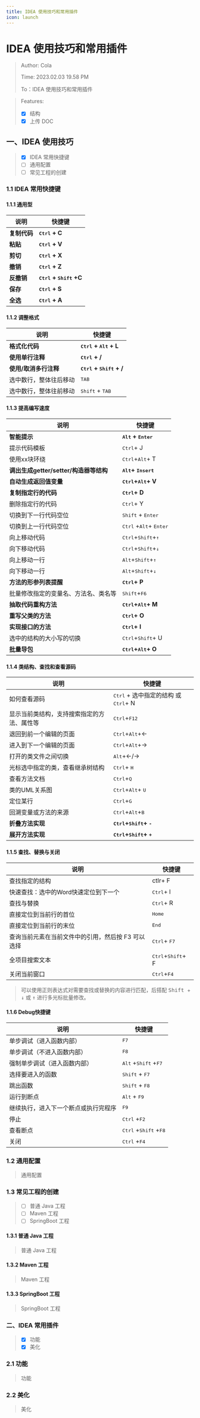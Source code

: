 ```yaml
---
title: IDEA 使用技巧和常用插件
icon: launch
---
```


# IDEA 使用技巧和常用插件

> Author: Cola
>
> Time: 2023.02.03 19.58 PM
>
> To：IDEA 使用技巧和常用插件

> Features:
>
> - [X] 结构
> - [x] 上传 DOC


## 一、IDEA 使用技巧

> * [x] IDEA 常用快捷键
> * [ ] 通用配置
> * [ ] 常见工程的创建

### 1.1 IDEA 常用快捷键

#### 1.1.1 通用型

| 说明         | 快捷键                                    |
| ------------ | ----------------------------------------- |
| **复制代码** | **<kbd>Ctrl</kbd> + C**                   |
| **粘贴**     | **<kbd>Ctrl</kbd> + V**                   |
| **剪切**     | **<kbd>Ctrl</kbd> + X**                   |
| **撤销**     | **<kbd>Ctrl</kbd> + Z**                   |
| **反撤销**   | **<kbd>Ctrl</kbd> + <kbd>Shift</kbd> +C** |
| **保存**     | **<kbd>Ctrl</kbd> + S**                   |
| **全选**     | **<kbd>Ctrl</kbd> + A**                   |

#### 1.1.2 调整格式

| 说明                   | 快捷键                                     |
| ---------------------- | ------------------------------------------ |
| **格式化代码**         | **<kbd>Ctrl</kbd> + <kbd>Alt</kbd> + L**   |
| **使用单行注释**       | **<kbd>Ctrl</kbd> + /**                    |
| **使用/取消多行注释**  | **<kbd>Ctrl</kbd> + <kbd>Shift</kbd> + /** |
| 选中数行，整体往后移动 | <kbd>TAB</kbd>                             |
| 选中数行，整体往前移动 | <kbd>Shift</kbd> + <kbd>TAB</kbd>          |

#### 1.1.3 提高编写速度

| 说明                                   | 快捷键                                            |
| -------------------------------------- | ------------------------------------------------- |
| **智能提示**                           | **<kbd>Alt</kbd> + <kbd>Enter</kbd>**             |
| 提示代码模板                           | <kbd>Ctrl</kbd>+ J                                |
| 使用xx块环绕                           | <kbd>Ctrl</kbd>+<kbd>Alt</kbd>+ T                 |
| **调出生成getter/setter/构造器等结构** | **<kbd>Alt</kbd>+ <kbd>Insert</kbd>**             |
| **自动生成返回值变量**                 | **<kbd>Ctrl</kbd>+<kbd>Alt</kbd>+ V**             |
| **复制指定行的代码**                   | **<kbd>Ctrl</kbd>+ D**                            |
| 删除指定行的代码                       | <kbd>Ctrl</kbd>+ Y                                |
| 切换到下一行代码空位                   | <kbd>Shift</kbd> + <kbd>Enter</kbd>               |
| 切换到上一行代码空位                   | <kbd>Ctrl</kbd> +<kbd>Alt</kbd>+ <kbd>Enter</kbd> |
| 向上移动代码                           | <kbd>Ctrl</kbd>+<kbd>Shift</kbd>+<kbd>↑</kbd>     |
| 向下移动代码                           | <kbd>Ctrl</kbd>+<kbd>Shift</kbd>+<kbd>↓</kbd>     |
| 向上移动一行                           | <kbd>Alt</kbd>+<kbd>Shift</kbd>+<kbd>↑</kbd>      |
| 向下移动一行                           | <kbd>Alt</kbd>+<kbd>Shift</kbd>+<kbd>↓</kbd>      |
| **方法的形参列表提醒**                 | **<kbd>Ctrl</kbd>+ P**                            |
| 批量修改指定的变量名、方法名、类名等   | <kbd>Shift</kbd>+<kbd>F6</kbd>                    |
| **抽取代码重构方法**                   | **<kbd>Ctrl</kbd>+<kbd>Alt</kbd>+ M**             |
| **重写父类的方法**                     | **<kbd>Ctrl</kbd>+ O**                            |
| **实现接口的方法**                     | **<kbd>Ctrl</kbd>+ I**                            |
| 选中的结构的大小写的切换               | <kbd>Ctrl</kbd>+<kbd>Shift</kbd>+ U               |
| **批量导包**                           | **<kbd>Ctrl</kbd>+<kbd>Alt</kbd>+ O**             |



#### 1.1.4 类结构、查找和查看源码

| 说明                                       | 快捷键                                                 |
| ------------------------------------------ | ------------------------------------------------------ |
| 如何查看源码                               | <kbd>Ctrl</kbd> + 选中指定的结构 或 <kbd>Ctrl</kbd>+ N |
| 显示当前类结构，支持搜索指定的方法、属性等 | <kbd>Ctrl</kbd>+<kbd>F12</kbd>                         |
| 退回到前一个编辑的页面                     | <kbd>Ctrl</kbd>+<kbd>Alt</kbd>+←                       |
| 进入到下一个编辑的页面                     | <kbd>Ctrl</kbd>+<kbd>Alt</kbd>+→                       |
| 打开的类文件之间切换                       | <kbd>Alt</kbd>+←/→                                     |
| 光标选中指定的类，查看继承树结构           | <kbd>Ctrl</kbd>+ <kbd>H</kbd>                          |
| 查看方法文档                               | <kbd>Ctrl</kbd>+<kbd>Q</kbd>                           |
| 类的UML关系图                              | <kbd>Ctrl</kbd>+<kbd>Alt</kbd>+ <kbd>U</kbd>           |
| 定位某行                                   | <kbd>Ctrl</kbd>+<kbd>G</kbd>                           |
| 回溯变量或方法的来源                       | <kbd>Ctrl</kbd>+<kbd>Alt</kbd>+<kbd>B</kbd>            |
| **折叠方法实现**                           | **<kbd>Ctrl</kbd>+<kbd>Shift</kbd>+ <kbd>-</kbd>**     |
| **展开方法实现**                           | **<kbd>Ctrl</kbd>+<kbd>Shift</kbd>+ <kbd>+</kbd>**     |

#### 1.1.5 查找、替换与关闭

| 说明                                               | 快捷键                              |
| -------------------------------------------------- | ----------------------------------- |
| 查找指定的结构                                     | ctlr+ F                             |
| 快速查找：选中的Word快速定位到下一个               | <kbd>Ctrl</kbd>+ l                  |
| 查找与替换                                         | <kbd>Ctrl</kbd>+ R                  |
| 直接定位到当前行的首位                             | <kbd>Home</kbd>                     |
| 直接定位到当前行的末位                             | <kbd>End</kbd>                      |
| 查询当前元素在当前文件中的引用，然后按 F3 可以选择 | <kbd>Ctrl</kbd>+ <kbd>F7</kbd>      |
| 全项目搜索文本                                     | <kbd>Ctrl</kbd>+<kbd>Shift</kbd>+ F |
| 关闭当前窗口                                       | <kbd>Ctrl</kbd>+<kbd>F4</kbd>       |

> 可以使用正则表达式对需要查找或替换的内容进行匹配，后搭配 <kbd> Shift </kbd>+ <kbd>↓</kbd> 或 <kbd>↑</kbd> 进行多光标批量修改。

#### 1.1.6 Debug快捷键

| 说明                                 | 快捷键                                           |
| ------------------------------------ | ------------------------------------------------ |
| 单步调试（进入函数内部）             | <kbd>F7</kbd>                                    |
| 单步调试（不进入函数内部）           | <kbd>F8</kbd>                                    |
| 强制单步调试（进入函数内部）         | <kbd>Alt</kbd> +<kbd>Shift</kbd> +<kbd>F7</kbd>  |
| 选择要进入的函数                     | <kbd>Shift</kbd>  + <kbd>F7</kbd>                |
| 跳出函数                             | <kbd>Shift</kbd> + <kbd>F8 </kbd>                |
| 运行到断点                           | <kbd>Alt</kbd>  + <kbd>F9 </kbd>                 |
| 继续执行，进入下一个断点或执行完程序 | <kbd>F9</kbd>                                    |
| 停止                                 | <kbd>Ctrl</kbd> +<kbd>F2</kbd>                   |
| 查看断点                             | <kbd>Ctrl</kbd> +<kbd>Shift</kbd> +<kbd>F8</kbd> |
| 关闭                                 | <kbd>Ctrl</kbd> +<kbd>F4</kbd>                   |

### 1.2 通用配置

> 通用配置

### 1.3 常见工程的创建

> - [ ] 普通 Java 工程
> - [ ] Maven 工程
> - [ ] SpringBoot 工程

#### 1.3.1 普通 Java 工程

> 普通 Java 工程

#### 1.3.2 Maven 工程

> Maven 工程

#### 1.3.3 SpringBoot 工程

> SpringBoot 工程

### 二、IDEA 常用插件

> - [x] 功能
> - [x] 美化

### 2.1 功能

> 功能

### 2.2 美化

> 美化
